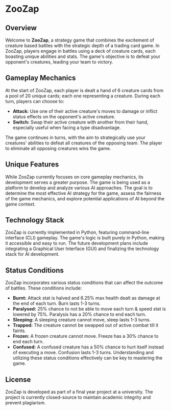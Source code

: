 # ZooZap

## Overview

Welcome to **ZooZap**, a strategy game that combines the excitement of creature based battles with the strategic depth of a trading card game. In ZooZap, players engage in battles using a deck of creature cards, each boasting unique abilities and stats. The game's objective is to defeat your opponent's creatures, leading your team to victory.

## Gameplay Mechanics

At the start of ZooZap, each player is dealt a hand of 6 creature cards from a pool of 20 unique cards; each one representing a creature. During each turn, players can choose to:

- **Attack:** Use one of their active creature's moves to damage or inflict status effects on the opponent's active creature.
- **Switch:** Swap their active creature with another from their hand, especially useful when facing a type disadvantage.

The game continues in turns, with the aim to strategically use your creatures' abilities to defeat all creatures of the opposing team. The player to eliminate all opposing creatures wins the game.

## Unique Features

While ZooZap currently focuses on core gameplay mechanics, its development serves a greater purpose. The game is being used as a platform to develop and analyze various AI approaches. The goal is to determine the most effective AI strategy for the game, assess the fairness of the game mechanics, and explore potential applications of AI beyond the game context.

## Technology Stack

ZooZap is currently implemented in Python, featuring command-line interface (CLI) gameplay. The game's logic is built purely in Python, making it accessible and easy to run. The future development plans include integrating a Graphical User Interface (GUI) and finalizing the technology stack for AI development.

## Status Conditions

ZooZap incorporates various status conditions that can affect the outcome of battles. These conditions include:
- **Burnt:** Attack stat is halved and 6.25% max health dealt as damage at the end of each turn. Burn lasts 1-3 turns.
- **Paralysed:** 25% chance to not be able to move each turn & speed stat is lowered by 75%. Paralysis has a 20% chance to end each turn.
- **Sleeping:** A sleeping creature cannot move, sleep lasts 1-3 turns.
- **Trapped:** The creature cannot be swapped out of active combat till it faints.
- **Frozen:** A frozen creature cannot move. Freeze has a 30% chance to end each turn.
- **Confused:** A confused creature has a 50% chance to hurt itself instead of executing a move. Confusion lasts 1-3 turns.
Understanding and utilizing these status conditions effectively can be key to mastering the game.

## License

ZooZap is developed as part of a final year project at a university. The project is currently closed-source to maintain academic integrity and prevent plagiarism.
